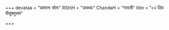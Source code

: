 +++
devataa = "पवमानः सोमः"
RShiH = "उचथ्यः"
ChandaH = "गायत्री"
title = "०२ दिवः पीयूषमुत्तमं"

+++
